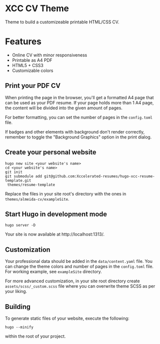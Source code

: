 # XCC CV Theme
Theme to build a customizeable printable HTML/CSS CV.

# Features
 - Online CV with minor responsiveness
 - Printable as A4 PDF
 - HTML5 + CSS3
 - Customizable colors

## Print your PDF CV
When printing the page in the browser, you'll get a formatted A4 page that can be used as your PDF resume.
If your page holds more than 1 A4 page, the content will be divided into the given amount of pages.

For better formatting, you can set the number of pages in the `config.toml` file.

If badges and other elements with background don't render correctly, remember to toggle the "Background Graphics" option in the print dialog.


## Create your personal website
```
hugo new site <your website's name>
cd <your website's name>
git init
git submodule add git@github.com:Xccelerated-resumes/hugo-xcc-resume-template.git 
 themes/resume-template
```
Replace the files in your site root's directory with the ones in `themes/almeida-cv/exampleSite`.

## Start Hugo in development mode
```
hugo server -D
```
Your site is now available at http://localhost:1313/.

## Customization
Your professional data should be added in the `data/content.yaml` file. You can change the theme colors and number of
pages in the `config.toml` file. For working example, see `exampleSite` directory.

For more advanced customization, in your site root directory create `assets/scss/_custom.scss` file where you can
overwrite theme SCSS as per your liking.

## Building
To generate static files of your website, execute the following:
```
hugo --minify
```
within the root of your project.
